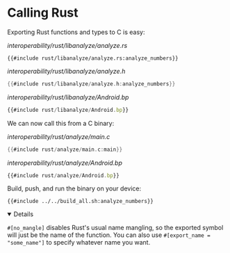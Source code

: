 # Calling Rust

Exporting Rust functions and types to C is easy:

_interoperability/rust/libanalyze/analyze.rs_

```rust,editable
{{#include rust/libanalyze/analyze.rs:analyze_numbers}}
```

_interoperability/rust/libanalyze/analyze.h_

```c
{{#include rust/libanalyze/analyze.h:analyze_numbers}}
```

_interoperability/rust/libanalyze/Android.bp_

```javascript
{{#include rust/libanalyze/Android.bp}}
```

We can now call this from a C binary:

_interoperability/rust/analyze/main.c_

```c
{{#include rust/analyze/main.c:main}}
```

_interoperability/rust/analyze/Android.bp_

```javascript
{{#include rust/analyze/Android.bp}}
```

Build, push, and run the binary on your device:

```shell
{{#include ../../build_all.sh:analyze_numbers}}
```

<details open="true">

`#[no_mangle]` disables Rust's usual name mangling, so the exported symbol will
just be the name of the function. You can also use
`#[export_name = "some_name"]` to specify whatever name you want.

</details>
